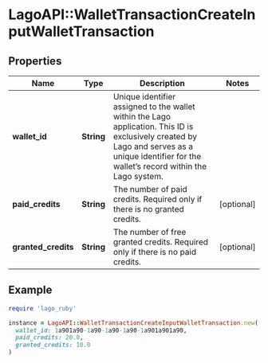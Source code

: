 # LagoAPI::WalletTransactionCreateInputWalletTransaction

## Properties

| Name | Type | Description | Notes |
| ---- | ---- | ----------- | ----- |
| **wallet_id** | **String** | Unique identifier assigned to the wallet within the Lago application. This ID is exclusively created by Lago and serves as a unique identifier for the wallet’s record within the Lago system. |  |
| **paid_credits** | **String** | The number of paid credits. Required only if there is no granted credits. | [optional] |
| **granted_credits** | **String** | The number of free granted credits. Required only if there is no paid credits. | [optional] |

## Example

```ruby
require 'lago_ruby'

instance = LagoAPI::WalletTransactionCreateInputWalletTransaction.new(
  wallet_id: 1a901a90-1a90-1a90-1a90-1a901a901a90,
  paid_credits: 20.0,
  granted_credits: 10.0
)
```


